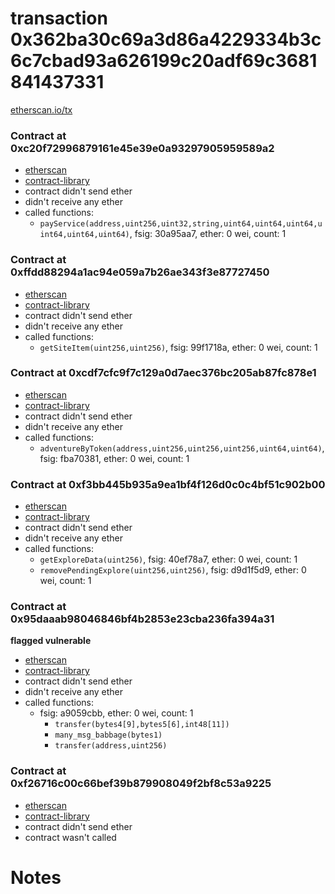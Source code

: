 # transaction 0x362ba30c69a3d86a4229334b3c6c7cbad93a626199c20adf69c3681841437331

[etherscan.io/tx](https://etherscan.io/tx/0x362ba30c69a3d86a4229334b3c6c7cbad93a626199c20adf69c3681841437331)


### Contract at 0xc20f72996879161e45e39e0a93297905959589a2

* [etherscan](https://etherscan.io/address/0xc20f72996879161e45e39e0a93297905959589a2)
* [contract-library](https://contract-library.com/contracts/Ethereum/c20f72996879161e45e39e0a93297905959589a2)
* contract didn't send ether
* didn't receive any ether
* called functions:
    * `payService(address,uint256,uint32,string,uint64,uint64,uint64,uint64,uint64,uint64)`, fsig: 30a95aa7, ether: 0 wei, count: 1


### Contract at 0xffdd88294a1ac94e059a7b26ae343f3e87727450

* [etherscan](https://etherscan.io/address/0xffdd88294a1ac94e059a7b26ae343f3e87727450)
* [contract-library](https://contract-library.com/contracts/Ethereum/ffdd88294a1ac94e059a7b26ae343f3e87727450)
* contract didn't send ether
* didn't receive any ether
* called functions:
    * `getSiteItem(uint256,uint256)`, fsig: 99f1718a, ether: 0 wei, count: 1


### Contract at 0xcdf7cfc9f7c129a0d7aec376bc205ab87fc878e1

* [etherscan](https://etherscan.io/address/0xcdf7cfc9f7c129a0d7aec376bc205ab87fc878e1)
* [contract-library](https://contract-library.com/contracts/Ethereum/cdf7cfc9f7c129a0d7aec376bc205ab87fc878e1)
* contract didn't send ether
* didn't receive any ether
* called functions:
    * `adventureByToken(address,uint256,uint256,uint256,uint64,uint64)`, fsig: fba70381, ether: 0 wei, count: 1


### Contract at 0xf3bb445b935a9ea1bf4f126d0c0c4bf51c902b00

* [etherscan](https://etherscan.io/address/0xf3bb445b935a9ea1bf4f126d0c0c4bf51c902b00)
* [contract-library](https://contract-library.com/contracts/Ethereum/f3bb445b935a9ea1bf4f126d0c0c4bf51c902b00)
* contract didn't send ether
* didn't receive any ether
* called functions:
    * `getExploreData(uint256)`, fsig: 40ef78a7, ether: 0 wei, count: 1
    * `removePendingExplore(uint256,uint256)`, fsig: d9d1f5d9, ether: 0 wei, count: 1


### Contract at 0x95daaab98046846bf4b2853e23cba236fa394a31

**flagged vulnerable**

* [etherscan](https://etherscan.io/address/0x95daaab98046846bf4b2853e23cba236fa394a31)
* [contract-library](https://contract-library.com/contracts/Ethereum/95daaab98046846bf4b2853e23cba236fa394a31)
* contract didn't send ether
* didn't receive any ether
* called functions:
    * fsig: a9059cbb, ether: 0 wei, count: 1
        * `transfer(bytes4[9],bytes5[6],int48[11])`
        * `many_msg_babbage(bytes1)`
        * `transfer(address,uint256)`


### Contract at 0xf26716c00c66bef39b879908049f2bf8c53a9225

* [etherscan](https://etherscan.io/address/0xf26716c00c66bef39b879908049f2bf8c53a9225)
* [contract-library](https://contract-library.com/contracts/Ethereum/f26716c00c66bef39b879908049f2bf8c53a9225)
* contract didn't send ether
* contract wasn't called

# Notes

